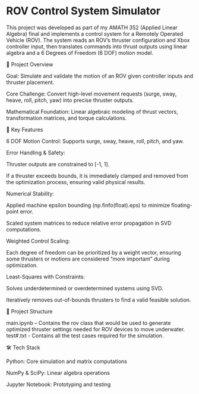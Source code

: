 # ROV Control System Simulator

This project was developed as part of my AMATH 352 (Applied Linear Algebra) final and implements a control system for a Remotely Operated Vehicle (ROV). The system reads an ROV’s thruster configuration and Xbox controller input, then translates commands into thrust outputs using linear algebra and a 6 Degrees of Freedom (6 DOF) motion model.

🚀 Project Overview

Goal: Simulate and validate the motion of an ROV given controller inputs and thruster placement.

Core Challenge: Convert high-level movement requests (surge, sway, heave, roll, pitch, yaw) into precise thruster outputs.

Mathematical Foundation: Linear algebraic modeling of thrust vectors, transformation matrices, and torque calculations.

🔑 Key Features

6 DOF Motion Control: Supports surge, sway, heave, roll, pitch, and yaw.

Error Handling & Safety:

Thruster outputs are constrained to [-1, 1].

If a thruster exceeds bounds, it is immediately clamped and removed from the optimization process, ensuring valid physical results.

Numerical Stability:

Applied machine epsilon bounding (np.finfo(float).eps) to minimize floating-point error.

Scaled system matrices to reduce relative error propagation in SVD computations.

Weighted Control Scaling:

Each degree of freedom can be prioritized by a weight vector, ensuring some thrusters or motions are considered “more important” during optimization.

Least-Squares with Constraints:

Solves underdetermined or overdetermined systems using SVD.

Iteratively removes out-of-bounds thrusters to find a valid feasible solution.

📂 Project Structure

main.ipynb – Contains the rov class that would be used to generate optimized thruster settings needed for ROV devices to move underwater.
test#.txt - Contains all the test cases required for the simulation. 

🛠️ Tech Stack

Python: Core simulation and matrix computations

NumPy & SciPy: Linear algebra operations

Jupyter Notebook: Prototyping and testing



